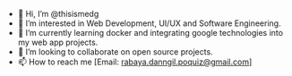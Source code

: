 - 👋 Hi, I’m @thisismedg
- 👀 I’m interested in Web Development, UI/UX and Software Engineering.
- 🌱 I’m currently learning docker and integrating google technologies into my web app projects.
- 💞️ I’m looking to collaborate on open source projects.
- 📫 How to reach me [Email: rabaya.danngil.poquiz@gmail.com]

<!---
thisismedg/thisismedg is a ✨ special ✨ repository because its `README.md` (this file) appears on your GitHub profile.
You can click the Preview link to take a look at your changes.
--->

